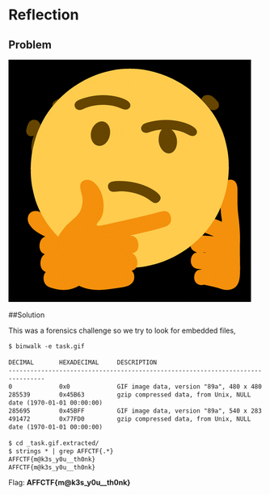 # Reflection

## Problem
![gif](./files/task.gif)

##Solution

This was a forensics challenge so we try to look for embedded files,

```shell
$ binwalk -e task.gif

DECIMAL       HEXADECIMAL     DESCRIPTION
--------------------------------------------------------------------------------
0             0x0             GIF image data, version "89a", 480 x 480
285539        0x45B63         gzip compressed data, from Unix, NULL date (1970-01-01 00:00:00)
285695        0x45BFF         GIF image data, version "89a", 540 x 283
491472        0x77FD0         gzip compressed data, from Unix, NULL date (1970-01-01 00:00:00)

$ cd _task.gif.extracted/
$ strings * | grep AFFCTF{.*}
AFFCTF{m@k3s_y0u__th0nk}
AFFCTF{m@k3s_y0u__th0nk}
```

Flag: **AFFCTF{m@k3s_y0u__th0nk}**
